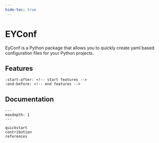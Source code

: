 ```yaml
---
hide-toc: true
---
```


# EYConf

EyConf is a Python package that allows you to quickly create yaml based configuration files for your Python projects.

## Features

```{include} ../README.md
:start-after: <!-- start features -->
:end-before: <!-- end features -->
```


## Documentation

```{toctree}    
---
maxdepth: 1
---

quickstart
contribution
references
```

